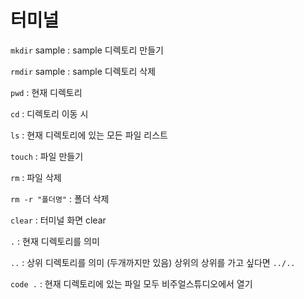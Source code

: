 # 터미널

`mkdir` sample : sample 디렉토리 만들기

`rmdir` sample : sample 디렉토리 삭제

`pwd` : 현재 디렉토리

`cd` : 디렉토리 이동 시 

`ls` : 현재 디렉토리에 있는 모든 파일 리스트

`touch` : 파일 만들기

`rm` : 파일 삭제

`rm -r "폴더명"` : 폴더 삭제

`clear` : 터미널 화면 clear

`.` : 현재 디렉토리를 의미

`..` : 상위 디렉토리를 의미 (두개까지만 있음) 상위의 상위를 가고 싶다면 `../..` 

`code .` : 현재 디렉토리에 있는 파일 모두 비주얼스튜디오에서 열기

